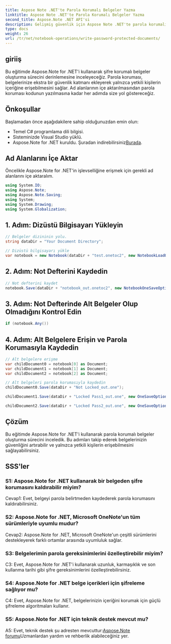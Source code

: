 ```yaml
---
title: Aspose Note .NET'te Parola Korumalı Belgeler Yazma
linktitle: Aspose Note .NET'te Parola Korumalı Belgeler Yazma
second_title: Aspose.Note .NET API'si
description: Gelişmiş güvenlik için Aspose Note .NET'te parola korumalı belgelerin nasıl oluşturulacağını öğrenin. Adım adım eğitim dahildir.
type: docs
weight: 26
url: /tr/net/notebook-operations/write-password-protected-documents/
---
```

## giriiş

Bu eğitimde Aspose.Note for .NET'i kullanarak şifre korumalı belgeler oluşturma sürecini derinlemesine inceleyeceğiz. Parola koruması, belgelerinize ekstra bir güvenlik katmanı ekleyerek yalnızca yetkili kişilerin içeriğine erişebilmesini sağlar. Ad alanlarının içe aktarılmasından parola koruması kodunun yazılmasına kadar her adımda size yol göstereceğiz.

## Önkoşullar

Başlamadan önce aşağıdakilere sahip olduğunuzdan emin olun:
- Temel C# programlama dili bilgisi.
- Sisteminizde Visual Studio yüklü.
-  Aspose.Note for .NET kuruldu. Şuradan indirebilirsiniz[Burada](https://releases.aspose.com/note/net/).

## Ad Alanlarını İçe Aktar

Öncelikle Aspose.Note for .NET'in işlevselliğine erişmek için gerekli ad alanlarını içe aktaralım.

```csharp
using System.IO;
using Aspose.Note;
using Aspose.Note.Saving;
using System;
using System.Drawing;
using System.Globalization;
```

## 1. Adım: Dizüstü Bilgisayarı Yükleyin
```csharp
// Belgeler dizininin yolu.
string dataDir = "Your Document Directory";

// Dizüstü bilgisayarı yükle
var notebook = new Notebook(dataDir + "test.onetoc2", new NotebookLoadOptions() { DeferredLoading = false });
```

## 2. Adım: Not Defterini Kaydedin
```csharp
// Not defterini kaydet
notebook.Save(dataDir + "notebook_out.onetoc2", new NotebookOneSaveOptions() { DeferredSaving = true});
```

## 3. Adım: Not Defterinde Alt Belgeler Olup Olmadığını Kontrol Edin
```csharp
if (notebook.Any())
```

## 4. Adım: Alt Belgelere Erişin ve Parola Korumasıyla Kaydedin
```csharp
// Alt belgelere erişme
var childDocument0 = notebook[0] as Document;
var childDocument1 = notebook[1] as Document;
var childDocument2 = notebook[2] as Document;

// Alt belgeleri parola korumasıyla kaydedin
childDocument0.Save(dataDir + "Not Locked_out.one");

childDocument1.Save(dataDir + "Locked Pass1_out.one", new OneSaveOptions() { DocumentPassword = "pass" });

childDocument2.Save(dataDir + "Locked Pass2_out.one", new OneSaveOptions() { DocumentPassword = "pass2" });
```

## Çözüm
Bu eğitimde Aspose.Note for .NET'i kullanarak parola korumalı belgeler oluşturma sürecini inceledik. Bu adımları takip ederek belgelerinizin güvenliğini artırabilir ve yalnızca yetkili kişilerin erişebilmesini sağlayabilirsiniz.

## SSS'ler

### S1: Aspose.Note for .NET kullanarak bir belgeden şifre korumasını kaldırabilir miyim?

Cevap1: Evet, belgeyi parola belirtmeden kaydederek parola korumasını kaldırabilirsiniz.

### S2: Aspose.Note for .NET, Microsoft OneNote'un tüm sürümleriyle uyumlu mudur?

Cevap2: Aspose.Note for .NET, Microsoft OneNote'un çeşitli sürümlerini destekleyerek farklı ortamlar arasında uyumluluk sağlar.

### S3: Belgelerimin parola gereksinimlerini özelleştirebilir miyim?

C3: Evet, Aspose.Note for .NET'i kullanarak uzunluk, karmaşıklık ve son kullanma tarihi gibi şifre gereksinimlerini özelleştirebilirsiniz.

### S4: Aspose.Note for .NET belge içerikleri için şifreleme sağlıyor mu?

C4: Evet, Aspose.Note for .NET, belgelerinizin içeriğini korumak için güçlü şifreleme algoritmaları kullanır.

### S5: Aspose.Note for .NET için teknik destek mevcut mu?

 A5: Evet, teknik destek şu adresten mevcuttur:[Aspose.Note forumu](https://forum.aspose.com/c/note/28)Uzmanlardan yardım ve rehberlik alabileceğiniz yer.